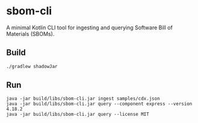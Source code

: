 # sbom-cli

A minimal Kotlin CLI tool for ingesting and querying Software Bill of Materials (SBOMs).

## Build

```bash
./gradlew shadowJar
```


## Run

```
java -jar build/libs/sbom-cli.jar ingest samples/cdx.json
java -jar build/libs/sbom-cli.jar query --component express --version 4.18.2
java -jar build/libs/sbom-cli.jar query --license MIT
```
